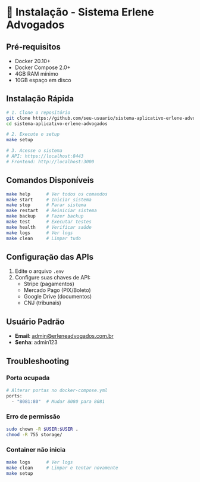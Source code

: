# 🚀 Instalação - Sistema Erlene Advogados

## Pré-requisitos

- Docker 20.10+
- Docker Compose 2.0+
- 4GB RAM mínimo
- 10GB espaço em disco

## Instalação Rápida

```bash
# 1. Clone o repositório
git clone https://github.com/seu-usuario/sistema-aplicativo-erlene-advogados.git
cd sistema-aplicativo-erlene-advogados

# 2. Execute o setup
make setup

# 3. Acesse o sistema
# API: https://localhost:8443
# Frontend: http://localhost:3000
```

## Comandos Disponíveis

```bash
make help      # Ver todos os comandos
make start     # Iniciar sistema
make stop      # Parar sistema  
make restart   # Reiniciar sistema
make backup    # Fazer backup
make test      # Executar testes
make health    # Verificar saúde
make logs      # Ver logs
make clean     # Limpar tudo
```

## Configuração das APIs

1. Edite o arquivo `.env`
2. Configure suas chaves de API:
   - Stripe (pagamentos)
   - Mercado Pago (PIX/Boleto)
   - Google Drive (documentos)
   - CNJ (tribunais)

## Usuário Padrão

- **Email**: admin@erleneadvogados.com.br
- **Senha**: admin123

## Troubleshooting

### Porta ocupada
```bash
# Alterar portas no docker-compose.yml
ports:
  - "8081:80"  # Mudar 8080 para 8081
```

### Erro de permissão
```bash
sudo chown -R $USER:$USER .
chmod -R 755 storage/
```

### Container não inicia
```bash
make logs      # Ver logs
make clean     # Limpar e tentar novamente
make setup
```
